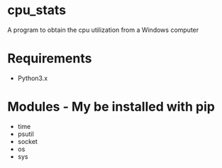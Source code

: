 # cpu_stats
A program to obtain the cpu utilization from a Windows computer

# Requirements
* Python3.x

# Modules - My be installed with pip
* time
* psutil
* socket
* os
* sys

